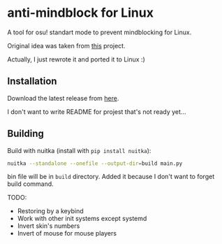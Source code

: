 # anti-mindblock for Linux

A tool for osu! standart mode to prevent mindblocking for Linux.

Original idea was taken from [this](https://github.com/ShikkesoraSIM/anti-mindblock) project.

Actually, I just rewrote it and ported it to Linux :)

## Installation
Download the latest release from [here](https://github.com/Kartavkun/anti-mindblock/releases/latest).

I don't want to write README for projest that's not ready yet...

## Building

Build with nuitka (install with `pip install nuitka`):
```bash
nuitka --standalone --onefile --output-dir=build main.py
```
bin file will be in `build` directory.
Added it because I don't want to forget build command.

TODO:
- Restoring by a keybind
- Work with other init systems except systemd
- Invert skin's numbers
- Invert of mouse for mouse players
